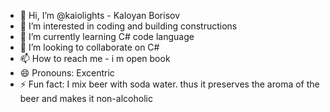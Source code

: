 - 👋 Hi, I’m @kaiolights -  Kaloyan Borisov
- 👀 I’m interested in coding and building constructions
- 🌱 I’m currently learning C# code language
- 💞️ I’m looking to collaborate on C#
- 📫 How to reach me - i m open book
- 😄 Pronouns: Excentric
- ⚡ Fun fact: I mix beer with soda water. thus it preserves the aroma of the beer and makes it non-alcoholic

<!---
kaiolights/kaiolights is a ✨ special ✨ repository because its `README.md` (this file) appears on your GitHub profile.
You can click the Preview link to take a look at your changes.
--->
